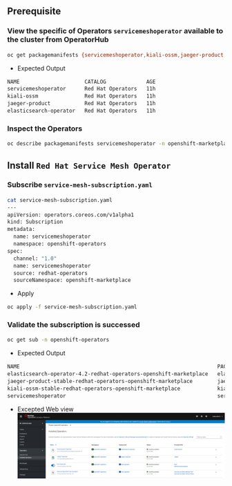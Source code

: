 ## Prerequisite
### View the specific of Operators `servicemeshoperator` available to the cluster from OperatorHub
```bash
oc get packagemanifests {servicemeshoperator,kiali-ossm,jaeger-product,elasticsearch-operator} -n openshift-marketplace
```

- Expected Output
```bash
NAME                     CATALOG             AGE
servicemeshoperator      Red Hat Operators   11h
kiali-ossm               Red Hat Operators   11h
jaeger-product           Red Hat Operators   11h
elasticsearch-operator   Red Hat Operators   11h
```

### Inspect the Operators
```bash
oc describe packagemanifests servicemeshoperator -n openshift-marketplace
```

## Install `Red Hat Service Mesh Operator`

### Subscribe `service-mesh-subscription.yaml`
```bash
cat service-mesh-subscription.yaml
---
apiVersion: operators.coreos.com/v1alpha1
kind: Subscription
metadata:
  name: servicemeshoperator
  namespace: openshift-operators
spec:
  channel: "1.0"
  name: servicemeshoperator
  source: redhat-operators
  sourceNamespace: openshift-marketplace
```

- Apply
```bash
oc apply -f service-mesh-subscription.yaml
```

### Validate the subscription is successed
```bash
oc get sub -n openshift-operators
```

- Expected Output
```bash
NAME                                                                PACKAGE                  SOURCE             CHANNEL
elasticsearch-operator-4.2-redhat-operators-openshift-marketplace   elasticsearch-operator   redhat-operators   4.2
jaeger-product-stable-redhat-operators-openshift-marketplace        jaeger-product           redhat-operators   stable
kiali-ossm-stable-redhat-operators-openshift-marketplace            kiali-ossm               redhat-operators   stable
servicemeshoperator                                                 servicemeshoperator      redhat-operators   1.0
```

- Excepted Web view
![](../images/00-installed-operators.png)


